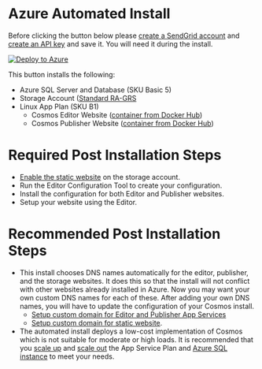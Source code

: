 # Azure Automated Install

Before clicking the button below please [create a SendGrid account](https://docs.sendgrid.com/for-developers/partners/microsoft-azure-2021) and [create an API key](https://docs.sendgrid.com/for-developers/partners/microsoft-azure-2021#api-keys) and save it. You will need it during the install.

[![Deploy to Azure](https://aka.ms/deploytoazurebutton)](https://portal.azure.com/#create/Microsoft.Template/uri/https%3A%2F%2Fraw.githubusercontent.com%2FCosmosSoftware%2FCosmos.Cms%2Fmain%2FAutomation%2FAzure%2Fazuredeploy.json)

This button installs the following:

* Azure SQL Server and Database (SKU Basic 5)
* Storage Account ([Standard RA-GRS](https://docs.microsoft.com/en-us/azure/storage/common/storage-account-overview)
* Linux App Plan (SKU B1)
  * Cosmos Editor Website ([container from Docker Hub](https://hub.docker.com/repository/docker/toiyabe/cosmoseditor))
  * Cosmos Publisher Website ([container from Docker Hub](https://hub.docker.com/repository/docker/toiyabe/cosmospublisher))

# Required Post Installation Steps

* [Enable the static website](https://docs.microsoft.com/en-us/azure/storage/blobs/storage-blob-static-website-host#configure-static-website-hosting) on the storage account.
* Run the Editor Configuration Tool to create your configuration.
* Install the configuration for both Editor and Publisher websites.
* Setup your website using the Editor.
  

# Recommended Post Installation Steps

* This install chooses DNS names automatically for the editor, publisher, and the storage websites. It does this so that the install will not conflict with other websites already installed in Azure.  Now you may want your own custom DNS names for each of these. After adding your own DNS names, you will have to update the configuration of your Cosmos install.
  * [Setup custom domain for Editor and Publisher App Services](https://docs.microsoft.com/en-us/Azure/app-service/app-service-web-tutorial-custom-domain?tabs=cname)
  * [Setup custom domain for static website](https://docs.microsoft.com/en-us/azure/storage/blobs/storage-custom-domain-name?tabs=azure-portal#map-a-custom-domain-with-https-enabled).
* The automated install deploys a low-cost implementation of Cosmos which is not suitable for moderate or high loads.  It is recommended that you [scale up](https://docs.microsoft.com/en-us/azure/app-service/manage-scale-up) and [scale out](https://docs.microsoft.com/en-us/azure/azure-monitor/autoscale/autoscale-get-started?toc=/azure/app-service/toc.json) the App Service Plan and [Azure SQL instance](https://docs.microsoft.com/en-us/azure/azure-sql/database/scale-resources) to meet your needs.
